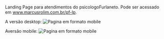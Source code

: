 Landing Page para atendimentos do psicologoFurlaneto. 
Pode ser acessado em www.marcusrolim.com.br/pf-lp.

A versão desktop:
<img src="https://www.marcusrolim.com.br/portfolio/psicologoFurlaneto-landingPage-desktop.png" alt="Pagina em formato mobile"/>

Aversão mobile:
<img src="https://www.marcusrolim.com.br/portfolio/psicologoFurlaneto-landingPage-mobile.png" alt="Pagina em formato mobile"/>
